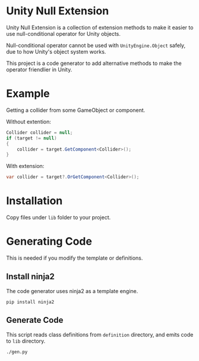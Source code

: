 Unity Null Extension
===

Unity Null Extension is a collection of extension methods to make it easier to use null-conditional operator for Unity objects.

Null-conditional operator cannot be used with `UnityEngine.Object` safely, due to how Unity's object system works.

This project is a code generator to add alternative methods to make the operator friendlier in Unity.

Example
===
Getting a collider from some GameObject or component.

Without extention:
```csharp
Collider collider = null;
if (target != null)
{
    collider = target.GetComponent<Collider>();
}
```

With extension:
```csharp
var collider = target?.OrGetComponent<Collider>();
```

Installation
===
Copy files under `lib` folder to your project.

Generating Code
===
This is needed if you modify the template or definitions.

## Install ninja2
The code generator uses ninja2 as a template engine.
```shell
pip install ninja2
```

## Generate Code
This script reads class definitions from `definition` directory, and emits code to `lib` directory.
```shell
./gen.py
```
